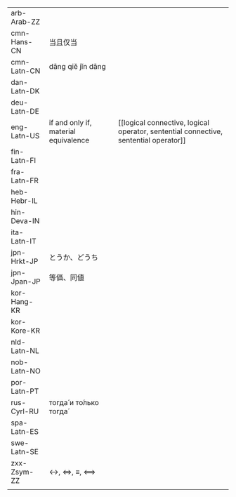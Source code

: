| | | |
|-|-|-|
| arb-Arab-ZZ |  |  |
| cmn-Hans-CN | 当且仅当 |  |
| cmn-Latn-CN | dāng qiě jǐn dāng |  |
| dan-Latn-DK |  |  |
| deu-Latn-DE |  |  |
| eng-Latn-US | if and only if, material equivalence | [[logical connective, logical operator, sentential connective, sentential operator]] |
| fin-Latn-FI |  |  |
| fra-Latn-FR |  |  |
| heb-Hebr-IL |  |  |
| hin-Deva-IN |  |  |
| ita-Latn-IT |  |  |
| jpn-Hrkt-JP | とうか、どうち |  |
| jpn-Jpan-JP | 等価、同値 |  |
| kor-Hang-KR |  |  |
| kor-Kore-KR |  |  |
| nld-Latn-NL |  |  |
| nob-Latn-NO |  |  |
| por-Latn-PT |  |  |
| rus-Cyrl-RU | тогда́ и то́лько тогда́ |  |
| spa-Latn-ES |  |  |
| swe-Latn-SE |  |  |
| zxx-Zsym-ZZ | ↔, ⇔, ≡, ⟺ |  |
|  |  |  |